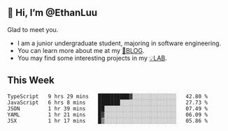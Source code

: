 ## 👋 Hi, I’m @EthanLuu

Glad to meet you.

- I am a junior undergraduate student, majoring in software engineering.
- You can learn more about me at my [📝BLOG](https://blog.ethanloo.top).
- You may find some interesting projects in my [💡LAB](https://lab.ethanloo.top).

## This Week
<!--START_SECTION:waka-->
```text
TypeScript   9 hrs 29 mins   ██████████▓░░░░░░░░░░░░░░   42.80 % 
JavaScript   6 hrs 8 mins    ███████░░░░░░░░░░░░░░░░░░   27.73 % 
JSON         1 hr 39 mins    ██░░░░░░░░░░░░░░░░░░░░░░░   07.49 % 
YAML         1 hr 21 mins    █▓░░░░░░░░░░░░░░░░░░░░░░░   06.09 % 
JSX          1 hr 17 mins    █▒░░░░░░░░░░░░░░░░░░░░░░░   05.86 % 
```
<!--END_SECTION:waka-->
